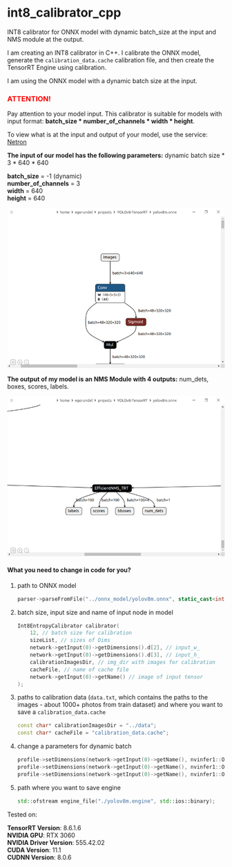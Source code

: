 # int8_calibrator_cpp
INT8 calibrator for ONNX model with dynamic batch_size at the input and NMS module at the output.

I am creating an INT8 calibrator in C++. I calibrate the ONNX model, generate the `calibration_data.cache` calibration file, and then create the TensorRT Engine using calibration.

I am using the ONNX model with a dynamic batch size at the input. 

### <span style="color:red">ATTENTION!</span>

Pay attention to your model input. 
This calibrator is suitable for models with input format: **batch_size * number_of_channels * width * height**.

To view what is at the input and output of your model, use the service: [Netron](https://netron.app)

**The input of our model has the following parameters:**
dynamic batch size * 3 * 640 * 640

**batch_size** = -1 (dynamic)  
**number_of_channels** = 3  
**width** = 640  
**height** = 640  



![input](./images/input.png)

**The output of my model is an NMS Module with 4 outputs:** 
num_dets, boxes, scores, labels.

![output](./images/output.png)



#### What you need to change in code for you?

1. path to ONNX model

   ```cpp
   parser->parseFromFile("../onnx_model/yolov8m.onnx", static_cast<int32_t>(nvinfer1::ILogger::Severity::kWARNING));
   ```

2. batch size, input size and name of input node in model

   ```cpp
   Int8EntropyCalibrator calibrator(
       12, // batch size for calibration 
       sizeList, // sizes of Dims
       network->getInput(0)->getDimensions().d[2], // input_w_
       network->getInput(0)->getDimensions().d[3], // input_h_
       calibrationImagesDir, // img_dir with images for calibration
       cacheFile, // name of cache file
       network->getInput(0)->getName() // image of input tensor
   );
   ```

3. paths to calibration data (`data.txt`, which contains the paths to the images - about 1000+ photos from train dataset) and where you want to save a `calibration_data.cache`

   ```cpp
   const char* calibrationImagesDir = "../data";
   const char* cacheFile = "calibration_data.cache";
   ```

   

4. change a parameters for dynamic batch

   ```cpp
   profile->setDimensions(network->getInput(0)->getName(), nvinfer1::OptProfileSelector::kMIN, nvinfer1::Dims4{1, 3, network->getInput(0)->getDimensions().d[2], network->getInput(0)->getDimensions().d[3]});
   profile->setDimensions(network->getInput(0)->getName(), nvinfer1::OptProfileSelector::kOPT, nvinfer1::Dims4{6, 3, network->getInput(0)->getDimensions().d[2], network->getInput(0)->getDimensions().d[3]});
   profile->setDimensions(network->getInput(0)->getName(), nvinfer1::OptProfileSelector::kMAX, nvinfer1::Dims4{12, 3, network->getInput(0)->getDimensions().d[2], network->getInput(0)->getDimensions().d[3]});
   ```

5. path where you want to save engine

   ```cpp
   std::ofstream engine_file("./yolov8m.engine", std::ios::binary);
   ```



Tested on:  

**TensorRT Version**: 8.6.1.6  
**NVIDIA GPU**: RTX 3060  
**NVIDIA Driver Version**: 555.42.02  
**CUDA Version**: 11.1  
**CUDNN Version**:  8.0.6  
